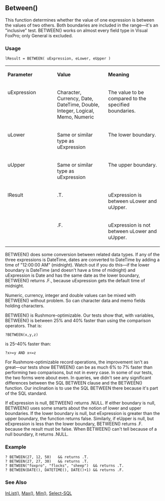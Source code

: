 ## Between()

This function determines whether the value of one expression is between the values of two others. Both boundaries are included in the range&mdash;it's an "inclusive" test. BETWEEN() works on almost every field type in Visual FoxPro; only General is excluded.

### Usage

```foxpro
lResult = BETWEEN( uExpression, eLower, eUpper )
```
<table>
<tr>
  <td width="32%" valign="top">
  <p><b>Parameter</b></p>
  </td>
  <td width="23%" valign="top">
  <p><b>Value</b></p>
  </td>
  <td width="45%" valign="top">
  <p><b>Meaning</b></p>
  </td>
 </tr>
<tr>
  <td width="32%" valign="top">
  <p>uExpression</p>
  </td>
  <td width="23%" valign="top">
  <p>Character, Currency, Date, DateTime, Double, Integer, Logical, Memo, Numeric</p>
  </td>
  <td width="45%" valign="top">
  <p>The value to be compared to the specified boundaries.</p>
  </td>
 </tr>
<tr>
  <td width="32%" valign="top">
  <p>uLower</p>
  </td>
  <td width="23%" valign="top">
  <p>Same or similar type as uExpression</p>
  </td>
  <td width="45%" valign="top">
  <p>The lower boundary. </p>
  </td>
 </tr>
<tr>
  <td width="32%" valign="top">
  <p>uUpper</p>
  </td>
  <td width="23%" valign="top">
  <p>Same or similar type as uExpression</p>
  </td>
  <td width="45%" valign="top">
  <p>The upper boundary.</p>
  </td>
 </tr>
<tr>
  <td width="32%" rowspan="2" valign="top">
  <p>lResult</p>
  </td>
  <td width="23%" valign="top">
  <p>.T.</p>
  </td>
  <td width="45%" valign="top">
  <p>uExpression is between uLower and uUpper.</p>
  </td>
 </tr>
<tr>
  <td width="33%" valign="top">
  <p>.F.</p>
  </td>
  <td width="67%" valign="top">
  <p>uExpression is not between uLower and uUpper.</p>
  </td>
 </tr>
</table>

BETWEEN() does some conversion between related data types. If any of the three expressions is DateTime, dates are converted to DateTime by adding a time of "12:00:00 AM" (midnight). Watch out if you do this&mdash;if the lower boundary is DateTime (and doesn't have a time of midnight) and uExpression is Date and has the same date as the lower boundary, BETWEEN() returns .F., because uExpression gets the default time of midnight. 

Numeric, currency, integer and double values can be mixed with BETWEEN() without problem. So can character data and memo fields holding characters.

BETWEEN() is Rushmore-optimizable. Our tests show that, with variables, BETWEEN() is between 25% and 40% faster than using the comparison operators. That is:

```foxpro
?BETWEEN(x,y,z)
```
is 25&ndash;40% faster than:

```foxpro
?x>=y AND x<=z
```
For Rushmore-optimizable record operations, the improvement isn't as great&mdash;our tests show BETWEEN() can be as much 6% to 7% faster than performing two comparisons, but not in every case. In some of our tests, the two forms were about even. In queries, we didn't see any significant differences between the SQL BETWEEN clause and the BETWEEN() function. Our inclination is to use the SQL BETWEEN there because it's part of the SQL standard.

If eExpression is null, BETWEEN() returns .NULL. If either boundary is null, BETWEEN() uses some smarts about the notion of lower and upper boundaries. If the lower boundary is null, but eExpression is greater than the upper boundary, the function returns false. Similarly, if eUpper is null, but eExpression is less than the lower boundary, BETWEEN() returns .F. because the result must be false. When BETWEEN() can't tell because of a null boundary, it returns .NULL.

### Example

```foxpro
? BETWEEN(27, 12, 50)   && returns .T.
? BETWEEN(27, 27, 30)   && returns .T.
? BETWEEN("foxpro", "flocks", "sheep")  && returns .T.
? BETWEEN(DATE(), DATETIME(), DATE()+1) && returns .F.
```
### See Also

[InList()](s4g011.md), [Max()](s4g054.md), [Min()](s4g054.md), [Select-SQL](s4g088.md)